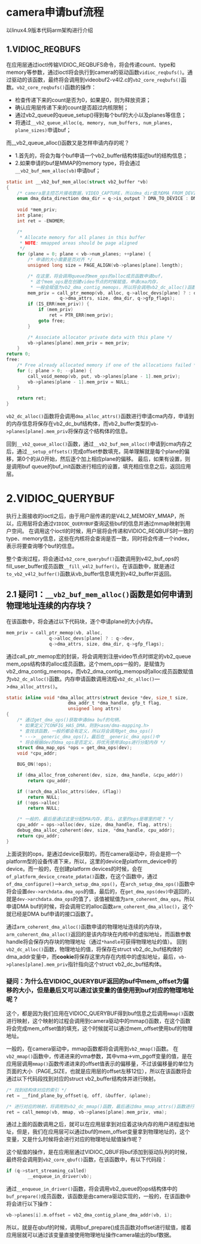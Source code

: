 # camera申请buf流程

以linux4.9版本代码arm架构进行介绍

## 1.VIDIOC_REQBUFS

在应用层通过ioctl传输VIDIOC_REQBUFS命令，将会传递count、type和memory等参数，通过ioctl将会执行到camera的驱动函数`vidioc_reqbufs()`。通过驱动的该函数，最终将会调用到videobuf2-v4l2.c的`vb2_core_reqbufs()`函数。`vb2_core_reqbufs()`函数的操作：

* 检查传递下来的count是否为0，如果是0，则为释放资源；
* 确认应用层传递下来的count是否超过内核限制；
* 通过vb2_queue的queue_setup()得到每个buf的大小以及planes等信息；
* 将通过`__vb2_queue_alloc(q, memory, num_buffers, num_planes, plane_sizes)`申请buf；

而__vb2_queue_alloc()函数又是怎样申请内存的呢？

* 1.首先的，将会为每个buf申请一个vb2_buffer结构体描述buf的结构信息；
* 2.如果申请的buf是MMAP的memory type，将会通过`__vb2_buf_mem_alloc(vb)`申请buf；

```c
static int __vb2_buf_mem_alloc(struct vb2_buffer *vb)
{
	/* camera是主控芯片接收数据，VIDEO_CAPTURE，所以dma_dir值为DMA_FROM_DEVICE */
	enum dma_data_direction dma_dir = q->is_output ? DMA_TO_DEVICE : DMA_FROM_DEVICE;
	
	void *mem_priv;
	int plane;
	int ret = -ENOMEM;

	/*
	 * Allocate memory for all planes in this buffer
	 * NOTE: mmapped areas should be page aligned
	 */
	for (plane = 0; plane < vb->num_planes; ++plane) {
		/* 申请的大小需要是页对齐 */
		unsigned long size = PAGE_ALIGN(vb->planes[plane].length);

		/* 在这里，将会调用queue的mem_ops的alloc成员函数申请buf，
		 * 这个mem_ops是在创建video节点的时候赋值，申请cma内存，
		 * 一般会赋值为vb2_dma_contig_memops，所以将会调用vb2_dc_alloc()函数 */
		mem_priv = call_ptr_memop(vb, alloc, q->alloc_devs[plane] ? : q->dev,
					q->dma_attrs, size, dma_dir, q->gfp_flags);
		if (IS_ERR(mem_priv)) {
			if (mem_priv)
				ret = PTR_ERR(mem_priv);
			goto free;
		}

		/* Associate allocator private data with this plane */
		vb->planes[plane].mem_priv = mem_priv;
	}
return 0;
free:
	/* Free already allocated memory if one of the allocations failed */
	for (; plane > 0; --plane) {
		call_void_memop(vb, put, vb->planes[plane - 1].mem_priv);
		vb->planes[plane - 1].mem_priv = NULL;
	}

	return ret;
}
```

`vb2_dc_alloc()`函数将会调用`dma_alloc_attrs()`函数进行申请cma内存，申请到的内存信息将保存在vb2_dc_buf结构体，而vb2_buffer类型的`vb->planes[plane].mem_priv`将保存这个结构体的信息。

回到`__vb2_queue_alloc()`函数，通过`__vb2_buf_mem_alloc()`申请到cma内存之后，通过`__setup_offsets()`完成offset参数填充，简单理解就是每个plane的偏移，第0个的从0开始，然后逐个加上相应plane的偏移。
最后，如果有设置，则是调用buf queue的buf_init函数进行相应的设置，填充相应信息之后，返回应用层。

# 2.VIDIOC_QUERYBUF
执行上面接收的ioctl之后，由于用户层传递的是V4L2_MEMORY_MMAP，所以，应用层将会通过`VIDIOC_QUERYBUF`查询这些buf的信息并通过mmap映射到用户空间。
在调用这个ioctl的时候，用户层将会传递和VIDIOC_REQBUFS时一致的type、memory信息，这些在内核将会查询是否一致，同时将会传递一个index，表示将要查询哪个buf的信息。

整个查询过程，将会通过`vb2_core_querybuf()`函数调用到v4l2_buf_ops的fill_user_buffer成员函数`__fill_v4l2_buffer()`。在该函数中，就是通过`to_vb2_v4l2_buffer()`函数从vb_buffer信息填充到v4l2_buffer并返回。

## 2.1 疑问1：`__vb2_buf_mem_alloc()`函数是如何申请到物理地址连续的内存块？

在该函数中，将会通过以下代码块，逐个申请plane的大小内存。

```c
mem_priv = call_ptr_memop(vb, alloc,
				q->alloc_devs[plane] ? : q->dev,
				q->dma_attrs, size, dma_dir, q->gfp_flags);
```
通过call_ptr_memop宏的封装，将会调用到注册video节点时绑定的vb2_queue mem_ops结构体的alloc成员函数。这个mem_ops一般的，是赋值为vb2_dma_contig_memops，而vb2_dma_contig_memops的alloc成员函数赋值为`vb2_dc_alloc()`函数。内存申请函数调用流程`vb2_dc_alloc()`—>`dma_alloc_attrs()`。


```c
static inline void *dma_alloc_attrs(struct device *dev, size_t size,
				       dma_addr_t *dma_handle, gfp_t flag,
				       unsigned long attrs)
{
	/* 通过get_dma_ops()获取申请dma buf的句柄，
	 * 如果定义了CONFIG_HAS_DMA，则到<asm/dma-mapping.h>
	 * 查找该函数，一般的都会有定义，所以将会调用get_dma_ops()
	 * --->__generic_dma_ops()。最后在__generic_dma_ops()中
	 * 将会根据dev的dma_ops是否定义，将优先使用该ops进行分配内存 */
	struct dma_map_ops *ops = get_dma_ops(dev);
	void *cpu_addr;

	BUG_ON(!ops);

	if (dma_alloc_from_coherent(dev, size, dma_handle, &cpu_addr))
		return cpu_addr;

	if (!arch_dma_alloc_attrs(&dev, &flag))
		return NULL;
	if (!ops->alloc)
		return NULL;

	/* 一般的，最后是通过这里分配DMA内存，那么，这里的ops是哪里的呢？ */
	cpu_addr = ops->alloc(dev, size, dma_handle, flag, attrs);
	debug_dma_alloc_coherent(dev, size, *dma_handle, cpu_addr);
	return cpu_addr;
}
```
上面说到的ops，是通过device获取的，而在camera驱动中，将会是把一个platform型的设备传递下来，所以，这里的device是platform_device中的device。而一般的，在创建platform devices的时候，会在`of_platform_device_create_pdata()`函数，在这个函数中，通过`of_dma_configure()`—>`arch_setup_dma_ops()`，在`arch_setup_dma_ops()`函数中将会设置`dev->archdata.dma_ops`的值，最后的，在`get_dma_ops(dev)`中返回的，就是`dev->archdata.dma_ops`的值了，该值被赋值为`arm_coherent_dma_ops`。所以申请DMA buf的时候，将会调用它的alloc函数`arm_coherent_dma_alloc()`，这个就已经是DMA buf申请的接口函数了。

通过`arm_coherent_dma_alloc()`函数申请的物理地址连续的内存块，`arm_coherent_dma_alloc()`返回的是该内存块在内核中的虚拟地址，而函数参数handle将会保存内存块的物理地址（通过`*handle`可获得物理地址的值）。
回到`vb2_dc_alloc()`函数，物理地址的值，将保存在struct vb2_dc_buf结构体的dma_addr变量中，而**cookie**将保存这里内存在内核中的虚拟地址，最后，`vb->planes[plane].mem_priv`指针指向这个struct vb2_dc_buf结构体。

### 疑问：为什么在VIDIOC_QUERYBUF返回的buf中mem_offset为偏移的大小，但是最后又可以通过该变量的值使用到buf对应的物理地址呢？

这个，都是因为我们应用在VIDIOC_QUERYBUF得到buf信息之后调用`mmap()`函数进行映射，这个映射的过程会调用到camera驱动中的mmap()函数，在这个函数将会完成mem_offset值的填充，这个时候就可以通过mem_offset使用buf的物理地址。

一般的，在camera驱动中，mmap函数都将会调用到`vb2_mmap()`函数。
在`vb2_mmap()`函数中，传递进来的vma参数，其中vma->vm_pgoff变量的值，是在应用层调用`mmap()`函数传递进来的offset值表示的偏移量，不过该偏移量的单位为页面的大小（PAGE_SIZE，也就是应用层的offset左移12位），所以在该函数将会通过以下代码段找到对应的struct vb2_buffer结构体并进行映射。

```c
/* 找到结构体对应的索引 */
ret = __find_plane_by_offset(q, off, &buffer, &plane);

/* 进行对应的映射，将调用到vb2_dc_mmap()函数，最后通过dma_mmap_attrs()函数进行映射 */
ret = call_memop(vb, mmap, vb->planes[plane].mem_priv, vma);
```

通过上面的函数调用之后，就可以在应用层拿到对应着这块内存的用户进程虚拟地址，但是，我们在应用层可以通过buf的mem_offset变量拿到物理地址的，这个变量，又是什么时候将会进行对应的物理地址赋值操作呢？

这个赋值的操作，是在应用层通过VIDIOC_QBUF将buf添加到驱动队列的时候，最终将会调用到`vb2_core_qbuf()`函数，在该函数中，有以下代码段：

```c
if (q->start_streaming_called)
		__enqueue_in_driver(vb);
```

通过`__enqueue_in_driver()`函数，将会调用vb2_queue的ops结构体中的`buf_prepare()`成员函数，该函数是由camera驱动实现的，一般的，在该函数中将会进行以下操作：

```c
vb->planes[i].m.offset = vb2_dma_contig_plane_dma_addr(vb, i);
```

所以，就是在qbuf的时候，调用buf_prepare()成员函数对offset进行赋值，接着应用层就可以通过该变量直接使用物理地址操作camera输出的buf数据。